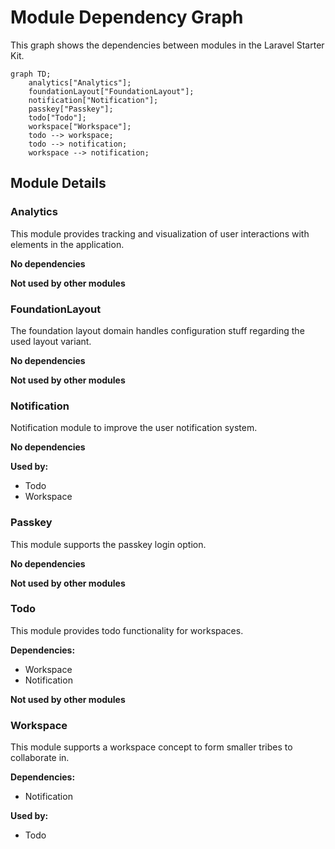 # Module Dependency Graph

This graph shows the dependencies between modules in the Laravel Starter Kit.

```mermaid
graph TD;
    analytics["Analytics"];
    foundationLayout["FoundationLayout"];
    notification["Notification"];
    passkey["Passkey"];
    todo["Todo"];
    workspace["Workspace"];
    todo --> workspace;
    todo --> notification;
    workspace --> notification;
```

## Module Details

### Analytics

This module provides tracking and visualization of user interactions with elements in the application.

**No dependencies**

**Not used by other modules**

### FoundationLayout

The foundation layout domain handles configuration stuff regarding the used layout variant.

**No dependencies**

**Not used by other modules**

### Notification

Notification module to improve the user notification system.

**No dependencies**

**Used by:**

- Todo
- Workspace

### Passkey

This module supports the passkey login option.

**No dependencies**

**Not used by other modules**

### Todo

This module provides todo functionality for workspaces.

**Dependencies:**

- Workspace
- Notification

**Not used by other modules**

### Workspace

This module supports a workspace concept to form smaller tribes to collaborate in.

**Dependencies:**

- Notification

**Used by:**

- Todo

